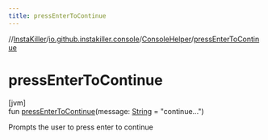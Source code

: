 ```yaml
---
title: pressEnterToContinue
---
```

//[InstaKiller](../../../index.html)/[io.github.instakiller.console](../index.html)/[ConsoleHelper](index.html)/[pressEnterToContinue](press-enter-to-continue.html)



# pressEnterToContinue



[jvm]\
fun [pressEnterToContinue](press-enter-to-continue.html)(message: [String](https://kotlinlang.org/api/latest/jvm/stdlib/kotlin/-string/index.html) = "continue...")



Prompts the user to press enter to continue





